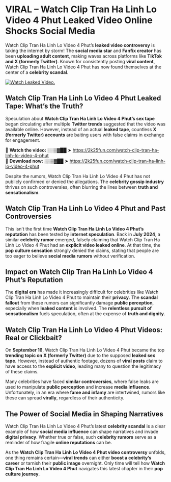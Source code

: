 # VIRAL – Watch Clip Tran Ha Linh Lo Video 4 Phut Leaked Video Online Shocks Social Media 

Watch Clip Tran Ha Linh Lo Video 4 Phut’s **leaked video controversy** is taking the internet by storm! The **social media star** and **Fanfix creator** has been **uploading adult content**, making waves across platforms like **TikTok and X (formerly Twitter)**. Known for consistently posting **viral content**, Watch Clip Tran Ha Linh Lo Video 4 Phut has now found themselves at the center of a **celebrity scandal**.  

[![Watch Leaked Video.](https://miro.medium.com/v2/resize:fit:828/format:webp/1*cilzJN44JGOrTw9NJCrNHA.gif "Watch Leaked Video")](https://2k25fun.com/watch-clip-tran-ha-linh-lo-video-4-phut)

## **Watch Clip Tran Ha Linh Lo Video 4 Phut Leaked Tape: What’s the Truth?**  
Speculation about **Watch Clip Tran Ha Linh Lo Video 4 Phut’s sex tape** began circulating after multiple **Twitter trends** suggested that the video was available online. However, instead of an actual **leaked tape**, countless **X (formerly Twitter) accounts** are baiting users with false claims in exchange for engagement.  

🔹 **Watch the video:** ░░▒▓██ ➤ https://2k25fun.com/watch-clip-tran-ha-linh-lo-video-4-phut  
🔹 **Download now:** ░░▒▓██ ➤ https://2k25fun.com/watch-clip-tran-ha-linh-lo-video-4-phut  

Despite the rumors, Watch Clip Tran Ha Linh Lo Video 4 Phut has not publicly confirmed or denied the allegations. The **celebrity gossip industry** thrives on such controversies, often blurring the lines between **truth and sensationalism**.  

## **Watch Clip Tran Ha Linh Lo Video 4 Phut and Past Controversies**  
This isn’t the first time **Watch Clip Tran Ha Linh Lo Video 4 Phut’s reputation** has been tested by **internet speculation**. Back in **July 2024**, a similar **celebrity rumor** emerged, falsely claiming that Watch Clip Tran Ha Linh Lo Video 4 Phut had an **explicit video leaked online**. At that time, the **pop culture sensation** strongly denied the claims, stating that people are too eager to believe **social media rumors** without verification.  

## **Impact on Watch Clip Tran Ha Linh Lo Video 4 Phut’s Reputation**  
The **digital era** has made it increasingly difficult for celebrities like Watch Clip Tran Ha Linh Lo Video 4 Phut to maintain their **privacy**. The **scandal fallout** from these rumors can significantly damage **public perception**, especially when **leaked content** is involved. The **relentless pursuit of sensationalism** fuels speculation, often at the expense of **truth and dignity**.  

## **Watch Clip Tran Ha Linh Lo Video 4 Phut Videos: Real or Clickbait?**  
On **September 16**, Watch Clip Tran Ha Linh Lo Video 4 Phut became the top **trending topic on X (formerly Twitter)** due to the supposed **leaked sex tape**. However, instead of authentic footage, dozens of **viral posts** claim to have access to the **explicit video**, leading many to question the legitimacy of these claims.  

Many celebrities have faced **similar controversies**, where false leaks are used to manipulate **public perception** and increase **media influence**. Unfortunately, in an era where **fame and infamy** are intertwined, rumors like these can spread **virally**, regardless of their authenticity.  

## **The Power of Social Media in Shaping Narratives**  
Watch Clip Tran Ha Linh Lo Video 4 Phut’s latest **celebrity scandal** is a clear example of how **social media influence** can shape narratives and invade **digital privacy**. Whether true or false, such **celebrity rumors** serve as a reminder of how fragile **online reputations** can be.  

As the **Watch Clip Tran Ha Linh Lo Video 4 Phut video controversy** unfolds, one thing remains certain—**viral trends** can either **boost a celebrity’s career** or tarnish their **public image** overnight. Only time will tell how **Watch Clip Tran Ha Linh Lo Video 4 Phut** navigates this latest chapter in their **pop culture journey**. 